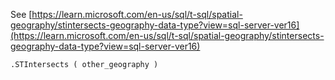 See [https://learn.microsoft.com/en-us/sql/t-sql/spatial-geography/stintersects-geography-data-type?view=sql-server-ver16](https://learn.microsoft.com/en-us/sql/t-sql/spatial-geography/stintersects-geography-data-type?view=sql-server-ver16)
```
.STIntersects ( other_geography )
```
